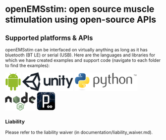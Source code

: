 # openEMSstim: open source muscle stimulation using open-source APIs

## Supported platforms & APIs

openEMSstim can be interfaced on virtually anything as long as it has bluetooth (BT LE) or serial (USB). Here are the languages and libraries for which we have created examples and support code (navigate to each folder to find the examples):

![How to connect your board](extra/images/other-logos/android.png)
![How to connect your board](extra/images/other-logos/unity.png)
![How to connect your board](extra/images/other-logos/python.png)
![How to connect your board](extra/images/other-logos/node.js.png)
![How to connect your board](extra/images/other-logos/processing.png)

### Liability

Please refer to the liability waiver (in documentation/liability_waiver.md).

